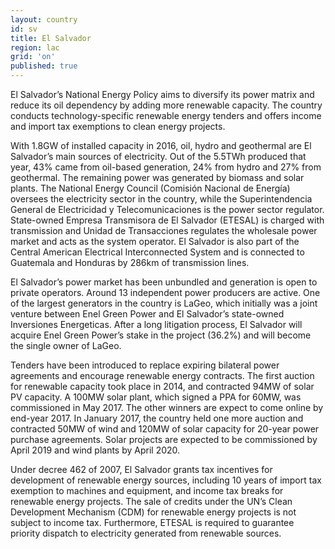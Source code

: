 ```yaml
---
layout: country
id: sv
title: El Salvador
region: lac
grid: 'on'
published: true
---
```


El Salvador’s National Energy Policy aims to diversify its power matrix and reduce its oil dependency by adding more renewable capacity. The country conducts technology-specific renewable energy tenders and offers income and import tax exemptions to clean energy projects.

With 1.8GW of installed capacity in 2016, oil, hydro and geothermal are El Salvador’s main sources of electricity. Out of the 5.5TWh produced that year, 43% came from oil-based generation, 24% from hydro and 27% from geothermal. The remaining power was generated by biomass and solar plants. The National Energy Council (Comisión Nacional de Energía) oversees the electricity sector in the country, while the Superintendencia General de Electricidad y Telecomunicaciones is the power sector regulator. State-owned Empresa Transmisora de El Salvador (ETESAL) is charged with transmission and Unidad de Transacciones regulates the wholesale power market and acts as the system operator. El Salvador is also part of the Central American Electrical Interconnected System and is connected to Guatemala and Honduras by 286km of transmission lines.

El Salvador’s power market has been unbundled and generation is open to private operators. Around 13 independent power producers are active. One of the largest generators in the country is LaGeo, which initially was a joint venture between Enel Green Power and El Salvador’s state-owned Inversiones Energeticas. After a long litigation process, El Salvador will acquire Enel Green Power’s stake in the project (36.2%) and will become the single owner of LaGeo.

Tenders have been introduced to replace expiring bilateral power agreements and encourage renewable energy contracts. The first auction for renewable capacity took place in 2014, and contracted 94MW of solar PV capacity. A 100MW solar plant, which signed a PPA for 60MW, was commissioned in May 2017. The other winners are expect to come online by end-year 2017. In January 2017, the country held one more auction and contracted 50MW of wind and 120MW of solar capacity for 20-year power purchase agreements. Solar projects are expected to be commissioned by April 2019 and wind plants by April 2020. 

Under decree 462 of 2007, El Salvador grants tax incentives for development of renewable energy sources, including 10 years of import tax exemption to machines and equipment, and income tax breaks for renewable energy projects. The sale of credits under the UN’s Clean Development Mechanism (CDM) for renewable energy projects is not subject to income tax. Furthermore, ETESAL is required to guarantee priority dispatch to electricity generated from renewable sources. 
